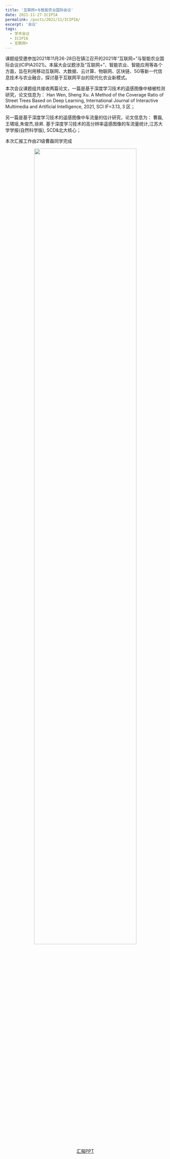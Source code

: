 ```yaml
---
title: '互联网+与智能农业国际会议'
date: 2021-11-27-ICIPIA
permalink: /posts/2021/11/ICIPIA/
excerpt: '会议'
tags:
  - 学术会议
  - ICIPIA
  - 互联网+
---
```


课题组受邀参加2021年11月26-28日在镇江召开的2021年“互联网+”与智能农业国际会议(ICIPIA2021)。本届大会议题涉及“互联网+”、智能农业、智能应用等各个方面，旨在利用移动互联网、大数据、云计算、物联网、区块链、5G等新一代信息技术与农业融合，探讨基于互联网平台的现代化农业新模式。

本次会议课题组共接收两篇论文，一篇是基于深度学习技术的遥感图像中植被检测研究，论文信息为：
Han Wen, Sheng Xu. A Method of the Coverage Ratio of Street Trees Based on Deep Learning, International Journal of Interactive Multimedia and Artificial Intelligence, 2021, SCI IF=3.13, 3 区；

另一篇是基于深度学习技术的遥感图像中车流量的估计研究，论文信息为：
曹磊,王珺瑶,朱俊杰,徐昇. 基于深度学习技术的高分辨率遥感图像的车流量统计,江苏大学学报(自然科学版), SCD&北大核心；

本次汇报工作由21级曹磊同学完成

<div align="center" class="suit">
     	<img src='/images/ICIPIA_1' width="80%"> 


[汇报PPT](http://lostagex.github.io/files/2021-11-27-ICIPIA_1.pdf.pdf)






